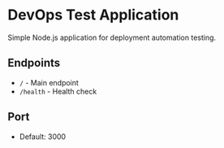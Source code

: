 # DevOps Test Application

Simple Node.js application for deployment automation testing.

## Endpoints
- `/` - Main endpoint
- `/health` - Health check

## Port
- Default: 3000

